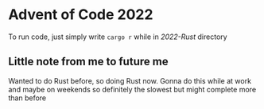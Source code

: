 # Advent of Code 2022

To run code, just simply write `cargo r` while in *2022-Rust* directory

## Little note from me to future me
Wanted to do Rust before, so doing Rust now. Gonna do this while at work and maybe on weekends so definitely the slowest but might complete more than before